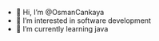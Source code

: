 - 👋 Hi, I’m @OsmanCankaya
- 👀 I’m interested in software development
- 🌱 I’m currently learning java 

<!---
OsmanCankaya/OsmanCankaya is a ✨ special ✨ repository because its `README.md` (this file) appears on your GitHub profile.
You can click the Preview link to take a look at your changes.
--->
